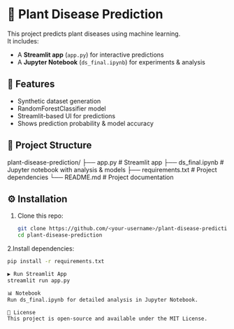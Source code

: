 # 🌱 Plant Disease Prediction

This project predicts plant diseases using machine learning.  
It includes:
- A **Streamlit app** (`app.py`) for interactive predictions  
- A **Jupyter Notebook** (`ds_final.ipynb`) for experiments & analysis  

## 🚀 Features
- Synthetic dataset generation  
- RandomForestClassifier model  
- Streamlit-based UI for predictions  
- Shows prediction probability & model accuracy  

## 📂 Project Structure
plant-disease-prediction/
├── app.py              # Streamlit app
├── ds_final.ipynb      # Jupyter notebook with analysis & models
├── requirements.txt    # Project dependencies
└── README.md           # Project documentation

## ⚙️ Installation
1. Clone this repo:
   ```sh
   git clone https://github.com/<your-username>/plant-disease-prediction.git
   cd plant-disease-prediction
2.Install dependencies:
  ```sh
  pip install -r requirements.txt

▶️ Run Streamlit App
  streamlit run app.py

📊 Notebook
  Run ds_final.ipynb for detailed analysis in Jupyter Notebook.

📜 License
This project is open-source and available under the MIT License.